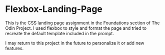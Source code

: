 # Flexbox-Landing-Page

This is the CSS landing page assignment in the Foundations section of The Odin Project. I used flexbox to style and format the page and tried to recreate the default template included in the prompt.

I may return to this project in the future to personalize it or add new features.